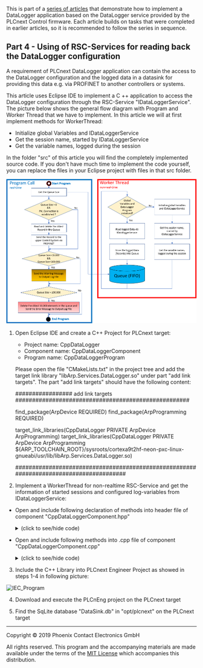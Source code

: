 This is part of a [series of articles](https://github.com/PLCnext/plcnext-real-time-datalogger) that demonstrate how to implement a DataLogger application based on the DataLogger service provided by the PLCnext Control firmware.  Each article builds on tasks that were completed in earlier articles, so it is recommended to follow the series in sequence.

## Part 4 - Using of RSC-Services for reading back the DataLogger configuration

A requirement of PLCnext DataLogger application can contain the access to the DataLogger configuration and the logged data in a datasink for providing this data e.g. via PROFINET to another controllers or systems.

This article uses Eclipse IDE to implement a C ++ application to access the DataLogger configuration through the RSC-Service "IDataLoggerService". The picture below shows the general flow diagram with Program and Worker Thread that we have to implement. In this article we will at first implement methods for WorkerThread: 
 - Initialize global Variables and IDataLoggerService 
 - Get the session name, started by IDataLoggerService
 - Get the variable names, logged during the session 

In the folder "src" of this article you will find the completely implemented source code. If you don't have much time to implement the code yourself, you can replace the files in your Eclipse project with files in that src folder. 


![IEC_Program](/Picture/15_ProjectOverview.png)


1. Open Eclipse IDE and create a C++ Project for PLCnext target:
   - Project name: CppDataLogger
   - Component name: CppDataLoggerComponent 
   - Program name: CppDataLoggerProgram

   Please open the file "CMakeLists.txt" in the project tree and add the target link library "libArp.Services.DataLogger.so" under part "add link targets".
   The  part "add link targets" should have the following content:
   
   ################# add link targets ####################################################

	find_package(ArpDevice REQUIRED)
	find_package(ArpProgramming REQUIRED)

	target_link_libraries(CppDataLogger PRIVATE ArpDevice ArpProgramming)
	target_link_libraries(CppDataLogger PRIVATE ArpDevice ArpProgramming ${ARP_TOOLCHAIN_ROOT}/sysroots/cortexa9t2hf-neon-pxc-linux-gnueabi/usr/lib/libArp.Services.DataLogger.so)

	#######################################################################################

2. Implement a WorkerThread for non-realtime RSC-Service and get the information of started sessions and configured log-variables from IDataLoggerService:

 - Open and include following declaration of methods into header file of component "CppDataLoggerComponent.hpp"
   	<details>
   	<summary>(click to see/hide code)</summary>

    ```cpp
    public: // IControllerComponent operations
    void Start(void)override;
    void Stop(void)override;
    
    private: // methods
    void workerThreadBody(void);
	bool Init();
    
    private: // fields
    //Worker Thread
	WorkerThread workerThreadInstance;
    bool xStopThread = false;
	bool m_bInitialized = false;
	
	// IDataLoggerService Handle
	IDataLoggerService2::Ptr m_pDataLoggerService;
    
    
	///////////////////////////////////////////////////////////////////////////////
	// inline methods of class CppDataLoggerComponent
	inline CppDataLoggerComponent::CppDataLoggerComponent(IApplication& application, const String& name)
	: ComponentBase(application, ::CppDataLogger::CppDataLoggerLibrary::GetInstance(), name, ComponentCategory::Custom)
	, programProvider(*this)
	, ProgramComponentBase(::CppDataLogger::CppDataLoggerLibrary::GetInstance().GetNamespace(), programProvider)

	// ADDED: Worker Thread
	, workerThreadInstance(make_delegate(this, &CppDataLoggerComponent::workerThreadBody) , 100, "WorkerThreadName")
	{
	}
	```

   </details>
     
 - Open and include following methods into .cpp file of component "CppDataLoggerComponent.cpp"
   <details>
   <summary>(click to see/hide code)</summary>

    ```cpp
    
    ///////////////////////////////////////////////////////////////////////////////
    // implement methods for starting and stopping of WorkerThread
    ///////////////////////////////////////////////////////////////////////////////
    void CppDataLoggerComponent::Start(void) {
	xStopThread = false;
	Log::Info("[CppDataLoggerComponent]-------------------------------workerThreadInstance start");
	workerThreadInstance.Start();
	Log::Info("[CppDataLoggerComponent]-------------------------------DataLoggerService started");
    }

    void CppDataLoggerComponent::Stop(void) {
	// if you want to stop some loops of your thread during execution
	// add something like "stoptheThread" before executing workerThreadStop.
	xStopThread = true;

	Log::Info("[CppDataLoggerComponent]-------------------------------workerThreadInstance stop");
	workerThreadInstance.Stop();
	Log::Info("[CppDataLoggerComponent]-------------------------------DataLoggerService stopped");
    }
    
    ///////////////////////////////////////////////////////////////////////////////
    // Implement WorkerThread Body
    ///////////////////////////////////////////////////////////////////////////////
    void CppDataLoggerComponent::workerThreadBody(void) 
	{ 
	    if(!m_bInitialized) // If not initialized
	    {
		    Init(); // you can check the log messages in the local log-file of this application, usually in a sub folder named "Logs"
	    }
    }

    ///////////////////////////////////////////////////////////////////////////////
    // Implement method for getting information about started sessions and logged variables
    ///////////////////////////////////////////////////////////////////////////////
	bool CppDataLoggerComponent::Init()
	{
		if(m_bInitialized)  // If already initialized, don't execute initialization again
		{
			return(true);
		}

		bool bRet = false;

		m_pDataLoggerService = ServiceManager::GetService<IDataLoggerService2>();     //get IDataLoggerService2

		if(m_pDataLoggerService != NULL) //if IDataLoggerService is valid
		{
		 //////////////////////////////////////////////////////////////////////////////
		 //This is the ListSessionNames service call of DataLogger service.          //
		 //The service call Queries names of sessions, started by DataLogger Service.//
		 //////////////////////////////////////////////////////////////////////////////

		 //Result vector of sessions names started by DataLogger Service
		 std::vector<Arp::String> sessions;

		 this->m_pDataLoggerService->ListSessionNames(IDataLoggerService2::ListSessionNamesResultDelegate::create([&](IRscReadEnumerator<RscString<512>> &enumerator)
		 {
			size_t nVariables = enumerator.BeginRead();
			sessions.reserve(nVariables);
			RscString<512> current;
			while(enumerator.ReadNext(current))
			{
				sessions.push_back(current.CStr());
				Log::Info("[CppDataLoggerComponent] Session-Name inside DataLoggerServices is: {0}", current.CStr());
			}
			enumerator.EndRead();
		}));

		//////////////////////////////////////////////////////////////////////////
		//This is the GetLoggedVariables service call of DataLogger service.    //
		//The service call Queries all info about logged variables of a session.//
		//////////////////////////////////////////////////////////////////////////

		//Name of session to query logged variables
		Arp::String sessionname = sessions[0] ; // The array element "sessions[0]" contains the current session name, the content is set by Service Call "ListSessionNames"

		//Result vector of Logged variables
		std::vector<Arp::Plc::Gds::Services::VariableInfo> VariableInfos;

		//Vector for Variable Names, sorted by name. This vector will be necessary in the next part of this article
		std::vector<Arp::String> CountingVariableNames = {};

		ErrorCode error = this->m_pDataLoggerService->GetLoggedVariables(sessionname, IDataLoggerService2::GetLoggedVariablesInfosDelegate::create([&](IRscReadEnumerator<Arp::Plc::Gds::Services::VariableInfo> &enumerator)
		{
			size_t nVariables = enumerator.BeginRead();
			VariableInfos.reserve(nVariables);
			VariableInfo current;

			std::vector<std::string> stringarray; //this is the temp-vector for sorting of variables

			while (enumerator.ReadNext(current))
			{
				stringarray.push_back(Arp::String(current.Name)); //copy the Log-Vaiable-Name and Event-Variable-Name to this vector

				VariableInfos.push_back(current); //save all information about logg-variables in this vector (only for information in output.log data)
				Log::Info("[CppDataLoggerComponent] Returned list of variables contain {0}, {1}", current.Name, current.Type);
			}
			enumerator.EndRead();

			std::sort(stringarray.begin(), stringarray.end()); //sort the names in the string array by name

			int iCnt=0;
			for (const auto& km : stringarray) //if the names are sorted, store it in the CountingVariableNames-Vector (as parameter for the method "ReadVariablesDataToByte which will be implemented in the next part)"
			{
				CountingVariableNames.push_back(Arp::String(stringarray[iCnt]));
				Log::Info("[CppDataLoggerComponent] Returned list of sorted variables contain {0}", CountingVariableNames[iCnt].CStr());
				iCnt++;
			}
		}));

			//////////////////////////////////////////////////////////////////////////////
			//This is the GetSessionNames service call of DataLogger service. 		    //
			//The Service Call retrieves names of sessions which log assigned variables.//
			//////////////////////////////////////////////////////////////////////////////

			//Name of variable to which corresponding sessions should be found
			Arp::String currentVariableName = CountingVariableNames[0]; // The array element "CountingVariableNames[0]" contains the logged variable name, the content is set by Service Call "GetLoggedVariables"

			//Result vector for Session Names, contained the logged variable
			std::vector<Arp::Plc::Gds::Services::RscString<512>> SessionInfos;

			this->m_pDataLoggerService->GetSessionNames(currentVariableName, IDataLoggerService2::GetSessionNamesResultDelegate::create([&](IRscReadEnumerator<Arp::Plc::Gds::Services::RscString<512>> &enumerator)
			{
				size_t nSessions = enumerator.BeginRead();
				SessionInfos.reserve(nSessions);
				RscString<512> currentSession;

				while (enumerator.ReadNext(currentSession))
				{
					SessionInfos.push_back(currentSession); //save all session names in this vector
					Log::Info("[CppDataLoggerComponent] Session Name, contained the logged variable ''{0}'' is: {1}", currentVariableName.CStr(), currentSession.CStr());
				}
				enumerator.EndRead();

			}));

			m_bInitialized = true;	//set the m_bInitialized flag to "true"
			bRet = true;
		}	
		else
		{
			Log::Error("[CppDataLoggerComponent] ServiceManager::GetService<IDataLoggerService>() returned error");
		}
		return(bRet);
	}
   ```
   
   </details>   

3. Include the C++ Library into PLCnext Engineer Project as showed in steps 1-4 in following picture:

![IEC_Program](/Picture/10_IncludeDataLoggerLibrary.png)

4. Download and execute the PLCnEng project on the PLCnext target

5. Find the SqLite database "DataSink.db" in "opt/plcnext" on the PLCnext target
---

Copyright © 2019 Phoenix Contact Electronics GmbH

All rights reserved. This program and the accompanying materials are made available under the terms of the [MIT License](http://opensource.org/licenses/MIT) which accompanies this distribution.
